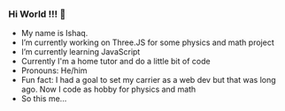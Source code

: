 ### Hi World !!! 👋

-  My name is Ishaq.
-  I’m currently working on Three.JS for some physics and math project
-  I’m currently learning JavaScript
-  Currently I'm a home tutor and do a little bit of code
-  Pronouns: He/him
-  Fun fact: I had a goal to set my carrier as a web dev but that was long ago. Now I code as hobby for physics and math
-  So this me...
